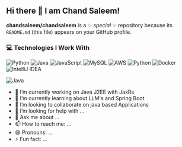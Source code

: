 ## Hi there 👋 I am Chand Saleem!


**chandsaleem/chandsaleem** is a ✨ _special_ ✨ repository because its `README.md` (this file) appears on your GitHub profile.

### 💻 Technologies I Work With
![Python](https://camo.githubusercontent.com/1a0d187b21827e674e72a1fc076eeeff87ab69d7a5839b41c61b545a63636641/68747470733a2f2f696d672e69636f6e73382e636f6d2f636f6c6f722f39362f3030303030302f707974686f6e2d2d76312e706e67)
![Java](https://img.shields.io/badge/Java-007396?style=flat-square&logo=java&logoColor=white)
![JavaScript](https://img.shields.io/badge/JavaScript-F7DF1E?style=flat-square&logo=javascript&logoColor=black)
![MySQL](https://img.shields.io/badge/MySQL-4479A1?style=flat-square&logo=mysql&logoColor=white)
![AWS](https://img.shields.io/badge/AWS-232F3E?style=flat-square&logo=amazon-aws&logoColor=white)
![Python](https://img.shields.io/badge/Python-3776AB?style=flat-square&logo=python&logoColor=white)
![Docker](https://img.shields.io/badge/Docker-2496ED?style=flat-square&logo=docker&logoColor=white)
![IntelliJ IDEA](https://img.shields.io/badge/IntelliJ_IDEA-000000?style=flat-square&logo=intellij-idea&logoColor=white)


![Java](https://img.icons8.com/?size=100&id=Pd2x9GWu9ovX&format=png&color=000000)

- 🔭 I’m currently working on Java J2EE with JaxRs
- 🌱 I’m currently learning about LLM's and Spring Boot
- 👯 I’m looking to collaborate on java based Applications
- 🤔 I’m looking for help with ...
- 💬 Ask me about ...
- 📫 How to reach me: ...
- 😄 Pronouns: ...
- ⚡ Fun fact: ...
